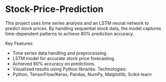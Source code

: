 # Stock-Price-Prediction
This project uses time series analysis and an LSTM neural network to predict stock prices. By handling sequential stock data, the model captures time-dependent patterns to achieve 80% prediction accuracy.

Key Features:
- Time series data handling and preprocessing.
- LSTM model for accurate stock price forecasting.
- Achieved 80% accuracy on predictions.
- Visualized results using Python libraries.
Technologies:
- Python, TensorFlow/Keras, Pandas, NumPy, Matplotlib, Scikit-learn
